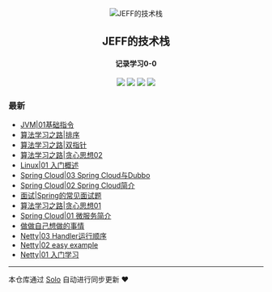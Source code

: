 <p align="center"><img alt="JEFF的技术栈" src="https://static.b3log.org/images/brand/solo-32.png"></p><h2 align="center">
JEFF的技术栈
</h2>

<h4 align="center">记录学习0-0</h4>
<p align="center"><a title="JEFF的技术栈" target="_blank" href="https://github.com/qq692310342/solo-blog"><img src="https://img.shields.io/github/last-commit/qq692310342/solo-blog.svg?style=flat-square&color=FF9900"></a>
<a title="GitHub repo size in bytes" target="_blank" href="https://github.com/qq692310342/solo-blog"><img src="https://img.shields.io/github/repo-size/qq692310342/solo-blog.svg?style=flat-square"></a>
<a title="Solo Version" target="_blank" href="https://github.com/b3log/solo/releases"><img src="https://img.shields.io/badge/solo-3.6.3-f1e05a.svg?style=flat-square&color=blueviolet"></a>
<a title="Hits" target="_blank" href="https://github.com/b3log/hits"><img src="https://hits.b3log.org/qq692310342/solo-blog.svg"></a></p>

### 最新

* [JVM|01基础指令](http://www.jeffcc.top/articles/2019/08/15/1565833163810.html)
* [算法学习之路|排序](http://www.jeffcc.top/articles/2019/08/14/1565767899908.html)
* [算法学习之路|双指针](http://www.jeffcc.top/articles/2019/08/14/1565767241127.html)
* [算法学习之路|贪心思想02](http://www.jeffcc.top/articles/2019/08/13/1565689711160.html)
* [Linux|01 入门概述](http://www.jeffcc.top/articles/2019/08/13/1565667411590.html)
* [Spring Cloud|03 Spring Cloud与Dubbo](http://www.jeffcc.top/articles/2019/08/13/1565662365670.html)
* [Spring Cloud|02 Spring Cloud简介](http://www.jeffcc.top/articles/2019/08/13/1565658995826.html)
* [面试|Spring的常见面试题](http://www.jeffcc.top/articles/2019/08/12/1565618729945.html)
* [算法学习之路|贪心思想01](http://www.jeffcc.top/articles/2019/08/12/1565581889329.html)
* [Spring Cloud|01 微服务简介](http://www.jeffcc.top/articles/2019/08/12/1565577772679.html)
* [做做自己想做的事情](http://www.jeffcc.top/articles/2019/08/10/1565425380569.html)
* [Netty|03 Handler运行顺序](http://www.jeffcc.top/articles/2019/08/10/1565412656919.html)
* [Netty|02 easy example](http://www.jeffcc.top/articles/2019/08/10/1565412597221.html)
* [Netty|01 入门学习](http://www.jeffcc.top/articles/2019/08/10/1565412546888.html)



---

本仓库通过 [Solo](https://github.com/b3log/solo) 自动进行同步更新 ❤️ 